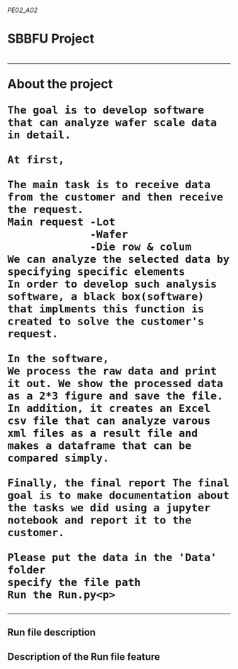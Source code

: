 <h6>PE02_A02<h6>
<h1> SBBFU Project <h1>
 
***
  
<p>About the project <p>

```<p>We aim to develop Python-based data analysis software
The goal is to develop software that can analyze wafer scale data in detail.

At first,

The main task is to receive data from the customer and then receive the request.
Main request -Lot
             -Wafer
             -Die row & colum
We can analyze the selected data by specifying specific elements    
In order to develop such analysis software, a black box(software) that implments this function is created to solve the customer's request.

In the software,
We process the raw data and print it out. We show the processed data as a 2*3 figure and save the file. In addition, it creates an Excel csv file that can analyze varous xml files as a result file and makes a dataframe that can be compared simply.

Finally, the final report The final goal is to make documentation about the tasks we did using a jupyter notebook and report it to the customer.

Please put the data in the 'Data' folder
specify the file path
Run the Run.py<p>
```

***
<h2> Run file description <h2>


<h2> Description of the Run file feature <h2>
